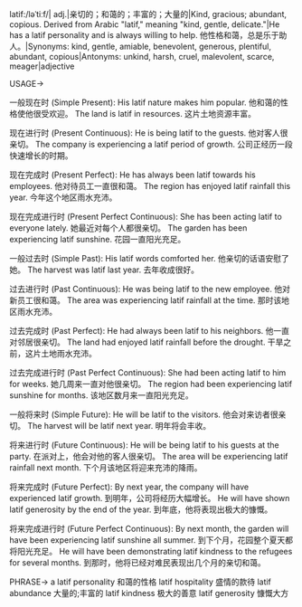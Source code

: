 latif:/ləˈtiːf/| adj.|亲切的；和蔼的；丰富的；大量的|Kind, gracious; abundant, copious.  Derived from Arabic "latif," meaning "kind, gentle, delicate."|He has a latif personality and is always willing to help. 他性格和蔼，总是乐于助人。|Synonyms:  kind, gentle, amiable, benevolent, generous, plentiful, abundant, copious|Antonyms:  unkind, harsh, cruel, malevolent, scarce, meager|adjective

USAGE->

一般现在时 (Simple Present):
His latif nature makes him popular. 他和蔼的性格使他很受欢迎。
The land is latif in resources. 这片土地资源丰富。

现在进行时 (Present Continuous):
He is being latif to the guests. 他对客人很亲切。
The company is experiencing a latif period of growth. 公司正经历一段快速增长的时期。

现在完成时 (Present Perfect):
He has always been latif towards his employees. 他对待员工一直很和蔼。
The region has enjoyed latif rainfall this year.  今年这个地区雨水充沛。

现在完成进行时 (Present Perfect Continuous):
She has been acting latif to everyone lately. 她最近对每个人都很亲切。
The garden has been experiencing latif sunshine.  花园一直阳光充足。

一般过去时 (Simple Past):
His latif words comforted her.  他亲切的话语安慰了她。
The harvest was latif last year. 去年收成很好。

过去进行时 (Past Continuous):
He was being latif to the new employee. 他对新员工很和蔼。
The area was experiencing latif rainfall at the time. 那时该地区雨水充沛。

过去完成时 (Past Perfect):
He had always been latif to his neighbors. 他一直对邻居很亲切。
The land had enjoyed latif rainfall before the drought. 干旱之前，这片土地雨水充沛。


过去完成进行时 (Past Perfect Continuous):
She had been acting latif to him for weeks.  她几周来一直对他很亲切。
The region had been experiencing latif sunshine for months. 该地区数月来一直阳光充足。

一般将来时 (Simple Future):
He will be latif to the visitors. 他会对来访者很亲切。
The harvest will be latif next year. 明年将会丰收。

将来进行时 (Future Continuous):
He will be being latif to his guests at the party.  在派对上，他会对他的客人很亲切。
The area will be experiencing latif rainfall next month.  下个月该地区将迎来充沛的降雨。

将来完成时 (Future Perfect):
By next year, the company will have experienced latif growth. 到明年，公司将经历大幅增长。
He will have shown latif generosity by the end of the year. 到年底，他将表现出极大的慷慨。

将来完成进行时 (Future Perfect Continuous):
By next month, the garden will have been experiencing latif sunshine all summer. 到下个月，花园整个夏天都将阳光充足。
He will have been demonstrating latif kindness to the refugees for several months.  到那时，他将已经对难民表现出几个月的亲切和蔼。


PHRASE->
a latif personality  和蔼的性格
latif hospitality 盛情的款待
latif abundance  大量的;丰富的
latif kindness  极大的善意
latif generosity  慷慨大方

